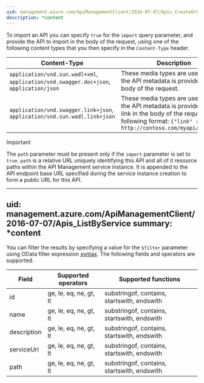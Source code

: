 ```yaml
---
uid: management.azure.com/ApiManagementClient/2016-07-07/Apis_CreateOrUpdate
description: *content
---
```

To import an API you can specify `true` for the `import` query parameter, and provide the API to import in the body of the request, using one of the following content types that you then specify in the `Content-Type` header.

| Content-Type | Description |
|--------------|-------------|
| `application/vnd.sun.wadl+xml`, `application/vnd.swagger.doc+json`, `application/json`|These media types are used when the API metadata is provided in the body of the request.|
|`application/vnd.swagger.link+json`, `application/vnd.sun.wadl.link+json`|These media types are used when the API metadata is provided via a link in the body of the request in the following format: `{"link" : http://contoso.com/myapi/metadata}`|


>[!IMPORTANT]
>The `path` parameter must be present only if the `import` parameter is set to `true`. `path` is a relative URL uniquely identifying this API and all of it resource paths within the API Management service instance. It is appended to the API endpoint base URL specified during the service instance creation to form a public URL for this API.

---
uid: management.azure.com/ApiManagementClient/2016-07-07/Apis_ListByService
summary: *content
---
You can filter the results by specifying a value for the `$filter` parameter using OData filter expression [syntax](http://docs.oasis-open.org/odata/odata/v4.0/os/part2-url-conventions/odata-v4.0-os-part2-url-conventions.html#_Toc372793792). The following fields and operators are supported.

| Field | Supported operators    | Supported functions|
|-------|------------------------|---------------------------------------------|
| id          | ge, le, eq, ne, gt, lt | substringof, contains, startswith, endswith |
| name        | ge, le, eq, ne, gt, lt | substringof, contains, startswith, endswith |
| description | ge, le, eq, ne, gt, lt | substringof, contains, startswith, endswith |
| serviceUrl  | ge, le, eq, ne, gt, lt | substringof, contains, startswith, endswith |
| path        | ge, le, eq, ne, gt, lt | substringof, contains, startswith, endswith |